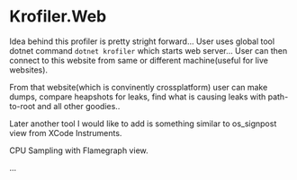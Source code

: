 # Krofiler.Web

Idea behind this profiler is pretty stright forward...
User uses global tool dotnet command `dotnet krofiler` which starts web server... User can then connect to this website from same or different machine(useful for live websites).

From that website(which is convinently crossplatform) user can make dumps, compare heapshots for leaks, find what is causing leaks with path-to-root and all other goodies..

Later another tool I would like to add is something similar to os_signpost view from XCode Instruments.

CPU Sampling with Flamegraph view.

...
